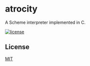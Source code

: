 # atrocity
A Scheme interpreter implemented in C.

[![license][license-badge-image]][license-url]

## License
[MIT](https://choosealicense.com/licenses/mit/)

[license-badge-image]: https://img.shields.io/github/license/mashape/apistatus.svg
[license-url]: https://github.com/tom-weatherhead/thaw-grammar/blob/master/LICENSE

